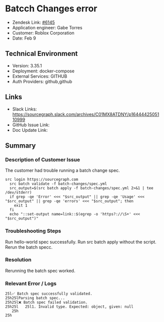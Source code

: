 
# Batcch Changes error <!-- Ticket Title  Hint: include keywords to make it searchable -->

- Zendesk Link: [#6145](https://sourcegraph.zendesk.com/agent/tickets/6145)
- Application engineer: Gabe Torres
- Customer: Roblox Corporation <!-- Redact if this contains personally identifying information -->
- Date: Feb 9

<!-- Data populated from integration, speak to Ben Gordon or Michael Bali if not working -->
<!-- During Internal team trial, fill missing data manually (we are waiting for all data to sync) -->

## Technical Environment
- Version: 3.35.1​
- Deployment: docker-compose
- External Services: GITHUB
- Auth Providers: github,github


## Links
<!-- Data for application engineer manual entry -->
- Slack Links: https://sourcegraph.slack.com/archives/C01MX8ATDNY/p1644442505110999 
- GitHub Issue Link:
- Doc Update Link:

## Summary
### Description of Customer Issue
The customer had trouble running a batch change spec.


```
src login https://sourcegraph.com
  src batch validate -f batch-changes/spec.yml
  src_output=$(src batch apply -f batch-changes/spec.yml 2>&1 | tee /dev/stderr)
  if grep -qe 'Error' <<< "$src_output" || grep -qe 'Usage' <<< "$src_output" || grep -qe 'errors' <<< "$src_output"; then
    exit 1
  fi
  echo "::set-output name=link::$(egrep -o 'https?://\S+' <<< "$src_output")"
```

### Troubleshooting Steps
Run hello-world spec successfully.
Run src batch apply without the script.
Rerun the batch specc.

### Resolution
Rerunning the batch spec worked.

### Relevant Error / Logs
<!-- Please redact keys, tokens, and personal identifying information -->
```
25l✅ Batch spec successfully validated.
25h25lParsing batch spec...
25h25l❌ Batch spec failed validation.
25h25l   25l1. Invalid type. Expected: object, given: null
   25h
25h
```


<!-- Once complete, upload a copy to https://github.com/sourcegraph/support-tools-internal/tree/main/resolved-tickets as a .md file -->
<!-- Name the file 6145.md -->
